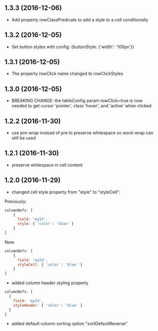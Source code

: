 ## 1.3.3 (2016-12-06)

* Add property rowClassPredicate to add a style to a cell conditionally

## 1.3.2 (2016-12-05)

* Set button styles with config: {buttonStyle: {'width': '100px'}}

## 1.3.1 (2016-12-05)

* The property rowClick name changed to rowClickStyles

## 1.3.0 (2016-12-05)

* BREAKING CHANGE: the tableConfig param rowClick=true is now needed to get cursor 'pointer', class 'hover', and 'active' when clicked

## 1.2.2 (2016-11-30)

* use pre-wrap instead of pre to preserve whitespace so word-wrap can still be used

## 1.2.1 (2016-11-30)

* preserve whitespace in cell content

## 1.2.0 (2016-11-29)

* changed cell style property from "style" to "styleCell":

Previously:
```javascript
columnDefs: [
    {
      field: 'myId',
      style: { 'color': 'blue' }
    }
]
```

Now:
```javascript
columnDefs: [
    {
      field: 'myId',
      styleCell: { 'color': 'blue' }
    }
]
```

* added column header styling property

```javascript
columnDefs: [
  {
    field: 'myId',
    styleHeader: { 'color': 'blue' }
  }
]
```

* added default column sorting option "sortDefaultReverse"
